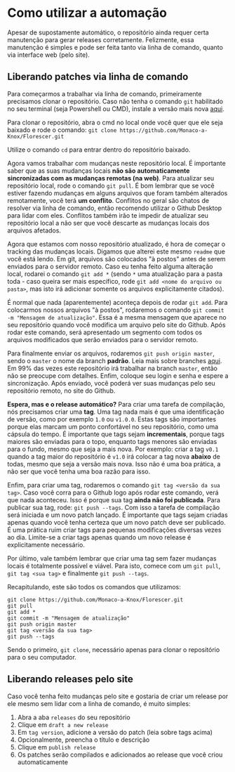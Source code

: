 # Como utilizar a automação

Apesar de supostamente automático, o repositório ainda requer certa manutenção para gerar releases corretamente. Felizmente, essa manutenção é simples e pode ser feita tanto via linha de comando, quanto via interface web (pelo site).

## Liberando patches via linha de comando

Para começarmos a trabalhar via linha de comando, primeiramente precisamos clonar o repositório. Caso não tenha o comando ``git`` habilitado no seu terminal (seja Powershell ou CMD), instale a versão mais nova [aqui](https://git-scm.com/downloads).

Para clonar o repositório, abra o cmd no local onde você quer que ele seja baixado e rode o comando:
``git clone https://github.com/Monaco-a-Knox/Florescer.git``

Utilize o comando ``cd`` para entrar dentro do repositório baixado.

Agora vamos trabalhar com mudanças neste repositório local. É importante saber que as suas mudanças locais **não são automaticamente sincronizadas com as mudanças remotas (na web)**. Para atualizar seu repositório local, rode o comando ``git pull``. É bom lembrar que se você estiver fazendo mudanças em alguns arquivos que foram também alterados remotamente, você terá **um conflito**. Conflitos no geral são chatos de resolver via linha de comando, então recomendo utilizar o Github Desktop para lidar com eles. Conflitos também irão te impedir de atualizar seu repositório local a não ser que você descarte as mudanças locais dos arquivos afetados.

Agora que estamos com nosso repositório atualizado, é hora de começar o tracking das mudanças locais. Digamos que alterei este mesmo ``readme`` que você está lendo. Em git, arquivos são colocados "à postos" antes de serem enviados para o servidor remoto. Caso eu tenha feito alguma alteração local, rodarei o comando ``git add *`` (sendo ``*`` uma atualização para a pasta toda - caso queira ser mais específico, rode ``git add <nome do arquivo ou pasta>``, mas isto irá adicionar somente os arquivos explicitamente citados).

É normal que nada (aparentemente) aconteça depois de rodar ``git add``. Para colocarmos nossos arquivos "à postos", rodaremos o comando ``git commit -m "Mensagem de atualização"``. Essa é a mesma mensagem que aparece no seu repositório quando você modifica um arquivo pelo site do Github. Após rodar este comando, será apresentado um segmento com todos os arquivos modificados que serão enviados para o servidor remoto.

Para finalmente enviar os arquivos, rodaremos ``git push origin master``, sendo o ``master`` o nome da branch **padrão**. Leia mais sobre branches [aqui](https://git-scm.com/book/en/v2/Git-Branching-Branches-in-a-Nutshell). Em 99% das vezes este repositório irá trabalhar na branch ``master``, então não se preocupe com detalhes. Enfim, coloque seu login e senha e espere a sincronização. Após enviado, você poderá ver suas mudanças pelo seu repositório remoto, no site do Github.

**Espera, mas e o release automático?** Para criar uma tarefa de compilação, nós precisamos criar uma **tag**. Uma tag nada mais é que uma identificação de versão, como por exemplo ``1.0`` ou ``v1.0.0``. Estas tags são importantes porque elas marcam um ponto confortável no seu repositório, como uma cápsula do tempo. É importante que tags sejam **incrementais**, porque tags maiores são enviadas para o topo, enquanto tags menores são enviadas para o fundo, mesmo que seja a mais nova. Por exemplo: criar a tag ``v0.1`` quando a tag maior do repositório é ``v1.0`` irá colocar a tag nova **abaixo** de todas, mesmo que seja a versão mais nova. Isso não é uma boa prática, a não ser que você tenha uma boa razão para isso.

Enfim, para criar uma tag, rodaremos o comando ``git tag <versão da sua tag>``. Caso você corra para o Github logo após rodar este comando, verá que nada aconteceu. Isso é porque sua tag **ainda não foi publicada**. Para publicar sua tag, rode: ``git push --tags``. Com isso a tarefa de compilação será iniciada e um novo patch lançado. É importante que tags sejam criadas apenas quando você tenha certeza que um novo patch deve ser publicado. É uma prática ruim criar tags para pequenas modificações diversas vezes ao dia. Limite-se a criar tags apenas quando um novo release é explicitamente necessário.

Por último, vale também lembrar que criar uma tag sem fazer mudanças locais é totalmente possível e viável. Para isto, comece com um ``git pull``, ``git tag <sua tag>`` e finalmente ``git push --tags``.

Recapitulando, este são todos os comandos que utilizamos:

```
git clone https://github.com/Monaco-a-Knox/Florescer.git
git pull
git add *
git commit -m "Mensagem de atualização"
git push origin master
git tag <versão da sua tag>
git push --tags
```

Sendo o primeiro, ``git clone``, necessário apenas para clonar o repositório para o seu computador.

## Liberando releases pelo site

Caso você tenha feito mudanças pelo site e gostaria de criar um release por ele mesmo sem lidar com a linha de comando, é muito simples:

1. Abra a aba ``releases`` do seu repositório
2. Clique em ``draft a new release``
3. Em ``tag version``, adicione a versão do patch (leia sobre tags acima)
4. Opcionalmente, preencha o título e descrição
5. Clique em ``publish release``
6. Os patches serão compilados e adicionados ao release que você criou automaticamente
